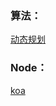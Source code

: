 ### 算法：
[动态规划](https://github.com/cristinazhou/Blog/issues/2)
### Node：
[koa](https://github.com/cristinazhou/Blog/issues/3)
